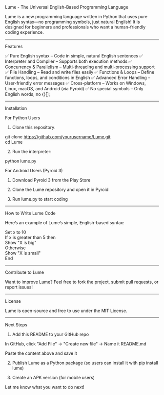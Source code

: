 Lume - The Universal English-Based Programming Language

Lume is a new programming language written in Python that uses pure English syntax—no programming symbols, just natural English! It is designed for beginners and professionals who want a human-friendly coding experience.


---

Features

✅ Pure English syntax – Code in simple, natural English sentences
✅ Interpreter and Compiler – Supports both execution methods
✅ Concurrency & Parallelism – Multi-threading and multi-processing support
✅ File Handling – Read and write files easily
✅ Functions & Loops – Define functions, loops, and conditions in English
✅ Advanced Error Handling – User-friendly error messages
✅ Cross-platform – Works on Windows, Linux, macOS, and Android (via Pyroid)
✅ No special symbols – Only English words, no {}[];


---

Installation

For Python Users

1. Clone this repository:

git clone https://github.com/yourusername/Lume.git  
cd Lume


2. Run the interpreter:

python lume.py



For Android Users (Pyroid 3)

1. Download Pyroid 3 from the Play Store


2. Clone the Lume repository and open it in Pyroid


3. Run lume.py to start coding




---

How to Write Lume Code

Here’s an example of Lume’s simple, English-based syntax:

Set x to 10  
If x is greater than 5 then  
    Show "X is big"  
Otherwise  
    Show "X is small"  
End


---

Contribute to Lume

Want to improve Lume? Feel free to fork the project, submit pull requests, or report issues!


---

License

Lume is open-source and free to use under the MIT License.


---

Next Steps

1. Add this README to your GitHub repo

In GitHub, click "Add File" → "Create new file" → Name it README.md

Paste the content above and save it



2. Publish Lume as a Python package (so users can install it with pip install lume)


3. Create an APK version (for mobile users)



Let me know what you want to do next!

